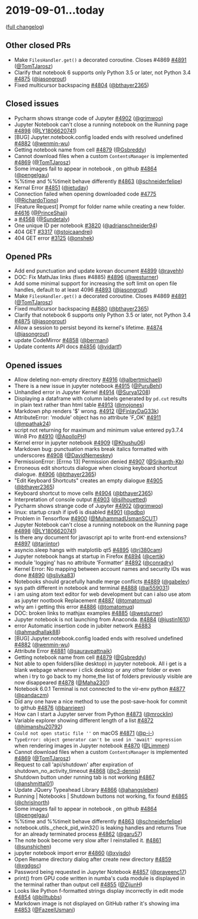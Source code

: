 # 2019-09-01...today
([full changelog](https://github.com/jupyter/notebook/compare/9b597a909175a9325cf469bdd2090dd3c4023b85...4a9cfa7518c911d1b89b201acd0083adc6fb680e))


## Other closed PRs
* Make `FilesHandler.get()` a decorated coroutine. Closes #4869 [#4891](https://github.com/jupyter/notebook/pull/4891) ([@TomTJarosz](https://github.com/TomTJarosz))
* Clarify that notebook 6 supports only Python 3.5 or later, not Python 3.4 [#4875](https://github.com/jupyter/notebook/pull/4875) ([@jasongrout](https://github.com/jasongrout))
* Fixed multicursor backspacing [#4804](https://github.com/jupyter/notebook/pull/4804) ([@bthayer2365](https://github.com/bthayer2365))

## Closed issues
* Pycharm shows strange code of Jupyter [#4902](https://github.com/jupyter/notebook/issues/4902) ([@grimwoo](https://github.com/grimwoo))
* Jupyter Notebook can't close a running notebook on the Running page [#4898](https://github.com/jupyter/notebook/issues/4898) ([@LY1806620741](https://github.com/LY1806620741))
* [BUG] Jupyter.notebook.config loaded ends with resolved undefined [#4882](https://github.com/jupyter/notebook/issues/4882) ([@wenmin-wu](https://github.com/wenmin-wu))
* Getting notebook name from cell [#4879](https://github.com/jupyter/notebook/issues/4879) ([@Gsbreddy](https://github.com/Gsbreddy))
* Cannot download files when a custom `ContentsManager` is implemented [#4869](https://github.com/jupyter/notebook/issues/4869) ([@TomTJarosz](https://github.com/TomTJarosz))
* Some images fail to appear in notebook , on github [#4864](https://github.com/jupyter/notebook/issues/4864) ([@pengelgau](https://github.com/pengelgau))
* %%time and %%timeit behave differently [#4863](https://github.com/jupyter/notebook/issues/4863) ([@schneiderfelipe](https://github.com/schneiderfelipe))
* Kernal Error  [#4851](https://github.com/jupyter/notebook/issues/4851) ([@ietuday](https://github.com/ietuday))
* Connection failed when opening downloaded code [#4775](https://github.com/jupyter/notebook/issues/4775) ([@RichardoTiono](https://github.com/RichardoTiono))
* [Feature Request] Prompt for folder name while creating a new folder. [#4616](https://github.com/jupyter/notebook/issues/4616) ([@PrinceShaji](https://github.com/PrinceShaji))
* a [#4568](https://github.com/jupyter/notebook/issues/4568) ([@Sundetaly](https://github.com/Sundetaly))
* One unique ID per notebook [#3820](https://github.com/jupyter/notebook/issues/3820) ([@adrianschneider94](https://github.com/adrianschneider94))
* 404 GET [#3317](https://github.com/jupyter/notebook/issues/3317) ([@stoicaandrei](https://github.com/stoicaandrei))
* 404 GET error [#3125](https://github.com/jupyter/notebook/issues/3125) ([@onshek](https://github.com/onshek))

## Opened PRs
* Add end punctuation and update korean document [#4899](https://github.com/jupyter/notebook/pull/4899) ([@rayehh](https://github.com/rayehh))
* DOC: Fix MathJax links (fixes #4885) [#4896](https://github.com/jupyter/notebook/pull/4896) ([@westurner](https://github.com/westurner))
* Add some minimal support for increasing the soft limit on open file handles, default to at least 4096 [#4893](https://github.com/jupyter/notebook/pull/4893) ([@jasongrout](https://github.com/jasongrout))
* Make `FilesHandler.get()` a decorated coroutine. Closes #4869 [#4891](https://github.com/jupyter/notebook/pull/4891) ([@TomTJarosz](https://github.com/TomTJarosz))
* Fixed multicursor backspacing [#4880](https://github.com/jupyter/notebook/pull/4880) ([@bthayer2365](https://github.com/bthayer2365))
* Clarify that notebook 6 supports only Python 3.5 or later, not Python 3.4 [#4875](https://github.com/jupyter/notebook/pull/4875) ([@jasongrout](https://github.com/jasongrout))
* Allow a session to persist beyond its kernel's lifetime. [#4874](https://github.com/jupyter/notebook/pull/4874) ([@jasongrout](https://github.com/jasongrout))
* update CodeMirror [#4858](https://github.com/jupyter/notebook/pull/4858) ([@bermani](https://github.com/bermani))
* Update contents API docs [#4856](https://github.com/jupyter/notebook/pull/4856) ([@vidartf](https://github.com/vidartf))

## Opened issues
* Allow deleting non-empty directory [#4916](https://github.com/jupyter/notebook/issues/4916) ([@albertmichaelj](https://github.com/albertmichaelj))
* There is a new issue in jupyter notebook  [#4915](https://github.com/jupyter/notebook/issues/4915) ([@PuruBehl](https://github.com/PuruBehl))
* Unhandled error in Jupyter Kernel [#4914](https://github.com/jupyter/notebook/issues/4914) ([@Surya1208](https://github.com/Surya1208))
* Displaying a dataframe with column labels generated by `pd.cut` results in plain text rather than html table [#4913](https://github.com/jupyter/notebook/issues/4913) ([@mojones](https://github.com/mojones))
* Markdown php renders '$' wrong. [#4912](https://github.com/jupyter/notebook/issues/4912) ([@FinlayDaG33k](https://github.com/FinlayDaG33k))
* AttributeError: 'module' object has no attribute 'F_OK' [#4911](https://github.com/jupyter/notebook/issues/4911) ([@mpathak24](https://github.com/mpathak24))
* script not returning for maximum and minimum value entered py3.7.4 Win8 Pro  [#4910](https://github.com/jupyter/notebook/issues/4910) ([@ApolloPH](https://github.com/ApolloPH))
* Kernel error in jupyter notebook [#4909](https://github.com/jupyter/notebook/issues/4909) ([@Khushu06](https://github.com/Khushu06))
* Markdown bug: punctuation marks break italics formatted with underscores [#4908](https://github.com/jupyter/notebook/issues/4908) ([@DavidNemeskey](https://github.com/DavidNemeskey))
* PermissionError: [Errno 13] Permission denied [#4907](https://github.com/jupyter/notebook/issues/4907) ([@Srikanth-Kb](https://github.com/Srikanth-Kb))
* Erroneous edit shortcuts dialogue when closing keyboard shortcut dialogue. [#4906](https://github.com/jupyter/notebook/issues/4906) ([@bthayer2365](https://github.com/bthayer2365))
* "Edit Keyboard Shortcuts" creates an empty dialogue [#4905](https://github.com/jupyter/notebook/issues/4905) ([@bthayer2365](https://github.com/bthayer2365))
* Keyboard shortcut to move cells [#4904](https://github.com/jupyter/notebook/issues/4904) ([@bthayer2365](https://github.com/bthayer2365))
* Interpretation of console output [#4903](https://github.com/jupyter/notebook/issues/4903) ([@silhouetted](https://github.com/silhouetted))
* Pycharm shows strange code of Jupyter [#4902](https://github.com/jupyter/notebook/issues/4902) ([@grimwoo](https://github.com/grimwoo))
* linux: startup crash if ipv6 is disabled [#4901](https://github.com/jupyter/notebook/issues/4901) ([@qdbp](https://github.com/qdbp))
* Problem in Tensorflow [#4900](https://github.com/jupyter/notebook/issues/4900) ([@MuhammadUsmanSCUT](https://github.com/MuhammadUsmanSCUT))
* Jupyter Notebook can't close a running notebook on the Running page [#4898](https://github.com/jupyter/notebook/issues/4898) ([@LY1806620741](https://github.com/LY1806620741))
* Is there any document for javascript api to write front-end extensions? [#4897](https://github.com/jupyter/notebook/issues/4897) ([@tarjintor](https://github.com/tarjintor))
* asyncio.sleep hangs with matplotlib qt5 [#4895](https://github.com/jupyter/notebook/issues/4895) ([@rj380cam](https://github.com/rj380cam))
* Jupyter notebook hangs at startup in Firefox [#4894](https://github.com/jupyter/notebook/issues/4894) ([@certik](https://github.com/certik))
* module 'logging' has no attribute 'Formatter' [#4892](https://github.com/jupyter/notebook/issues/4892) ([@conradry](https://github.com/conradry))
* Kernel Error: No mapping between account names and security IDs was done [#4890](https://github.com/jupyter/notebook/issues/4890) ([@slivka83](https://github.com/slivka83))
* Notebooks should gracefully handle merge conflicts [#4889](https://github.com/jupyter/notebook/issues/4889) ([@gabelev](https://github.com/gabelev))
* sys path different in notebook and terminal [#4888](https://github.com/jupyter/notebook/issues/4888) ([@ai559031](https://github.com/ai559031))
* i am using atom text editor for web development but can i also use atom as jupyter nootbook Replacement  [#4887](https://github.com/jupyter/notebook/issues/4887) ([@tomatomuq](https://github.com/tomatomuq))
* why am i getting this error [#4886](https://github.com/jupyter/notebook/issues/4886) ([@tomatomuq](https://github.com/tomatomuq))
* DOC: broken links to mathjax examples [#4885](https://github.com/jupyter/notebook/issues/4885) ([@westurner](https://github.com/westurner))
* Jupyter notebook is not launching from Anaconda. [#4884](https://github.com/jupyter/notebook/issues/4884) ([@justin1610](https://github.com/justin1610))
* error Automatic insertion code in jubiter network [#4883](https://github.com/jupyter/notebook/issues/4883) ([@ahmadhallak88](https://github.com/ahmadhallak88))
* [BUG] Jupyter.notebook.config loaded ends with resolved undefined [#4882](https://github.com/jupyter/notebook/issues/4882) ([@wenmin-wu](https://github.com/wenmin-wu))
* Attribute Error [#4881](https://github.com/jupyter/notebook/issues/4881) ([@sauravpattnaik](https://github.com/sauravpattnaik))
* Getting notebook name from cell [#4879](https://github.com/jupyter/notebook/issues/4879) ([@Gsbreddy](https://github.com/Gsbreddy))
* Not able to open folders(like desktop) in jupyter notebook. All i get is a blank webpage whenever i click desktop or any other folder or even when i try to go back to my home,the list of folders previously visible are now disappeared [#4878](https://github.com/jupyter/notebook/issues/4878) ([@Maha2301](https://github.com/Maha2301))
* Notebook 6.0.1 Terminal is not connected to the vir-env python [#4877](https://github.com/jupyter/notebook/issues/4877) ([@pandaczm](https://github.com/pandaczm))
* Did any one have a nice method to use the post-save-hook for commit to github [#4876](https://github.com/jupyter/notebook/issues/4876) ([@banrieen](https://github.com/banrieen))
* How can I start a Jupyter server from Python [#4873](https://github.com/jupyter/notebook/issues/4873) ([@mrocklin](https://github.com/mrocklin))
* Variable explorer showing different length of a list [#4872](https://github.com/jupyter/notebook/issues/4872) ([@himanshu20792](https://github.com/himanshu20792))
* `Could not open static file ''` on macOS [#4871](https://github.com/jupyter/notebook/issues/4871) ([@p-i-](https://github.com/p-i-))
* `TypeError: object generator can't be used in 'await' expression` when rendering images in Jupyter notebook [#4870](https://github.com/jupyter/notebook/issues/4870) ([@Limmen](https://github.com/Limmen))
* Cannot download files when a custom `ContentsManager` is implemented [#4869](https://github.com/jupyter/notebook/issues/4869) ([@TomTJarosz](https://github.com/TomTJarosz))
* Request to call 'api/shutdown' after expiration of shutdown_no_activity_timeout [#4868](https://github.com/jupyter/notebook/issues/4868) ([@c3-dennis](https://github.com/c3-dennis))
* Shutdown button under running tab is not working [#4867](https://github.com/jupyter/notebook/issues/4867) ([@anshmittal01](https://github.com/anshmittal01))
* Update JQuery Typeahead Library [#4866](https://github.com/jupyter/notebook/issues/4866) ([@ahangsleben](https://github.com/ahangsleben))
* Running | Notebooks | Shutdown buttons not working, fix found [#4865](https://github.com/jupyter/notebook/issues/4865) ([@chrislnorth](https://github.com/chrislnorth))
* Some images fail to appear in notebook , on github [#4864](https://github.com/jupyter/notebook/issues/4864) ([@pengelgau](https://github.com/pengelgau))
* %%time and %%timeit behave differently [#4863](https://github.com/jupyter/notebook/issues/4863) ([@schneiderfelipe](https://github.com/schneiderfelipe))
* notebook.utils._check_pid_win32() is leaking handles and returns True for an already terminated process [#4862](https://github.com/jupyter/notebook/issues/4862) ([@garu57](https://github.com/garu57))
* The note book become very slow after I reinstalled it. [#4861](https://github.com/jupyter/notebook/issues/4861) ([@sunshichen](https://github.com/sunshichen))
* jupyter notebook import error [#4860](https://github.com/jupyter/notebook/issues/4860) ([@xyjsdo](https://github.com/xyjsdo))
* Open Rename directory dialog after create new directory [#4859](https://github.com/jupyter/notebook/issues/4859) ([@xgdgsc](https://github.com/xgdgsc))
* Password being requested in Jupyter Notebook [#4857](https://github.com/jupyter/notebook/issues/4857) ([@praveenc17](https://github.com/praveenc17))
* print() from GPU code written in numba's cuda module is displayed in the terminal rather than output cell [#4855](https://github.com/jupyter/notebook/issues/4855) ([@ZijunH](https://github.com/ZijunH))
* Looks like Python f-formatted strings display incorrectly in edit mode [#4854](https://github.com/jupyter/notebook/issues/4854) ([@billtubbs](https://github.com/billtubbs))
* Markdown image is not displayed on GitHub rather it's showing ima [#4853](https://github.com/jupyter/notebook/issues/4853) ([@FazeelUsmani](https://github.com/FazeelUsmani))